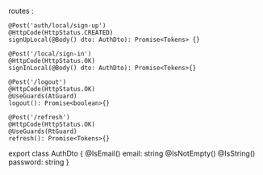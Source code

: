 routes :

    @Post('auth/local/sign-up')
    @HttpCode(HttpStatus.CREATED)
    signUpLocal(@Body() dto: AuthDto): Promise<Tokens> {}

    @Post('/local/sign-in')
    @HttpCode(HttpStatus.OK)
    signInLocal(@Body() dto: AuthDto): Promise<Tokens>{}

    @Post('/logout')
    @HttpCode(HttpStatus.OK)
    @UseGuards(AtGuard)
    logout(): Promise<boolean>{}

    @Post('/refresh')
    @HttpCode(HttpStatus.OK)
    @UseGuards(RtGuard)
    refresh(): Promise<Tokens>{}

export class AuthDto {
    @IsEmail()
    email: string
    @IsNotEmpty()
    @IsString()
    password: string
}
